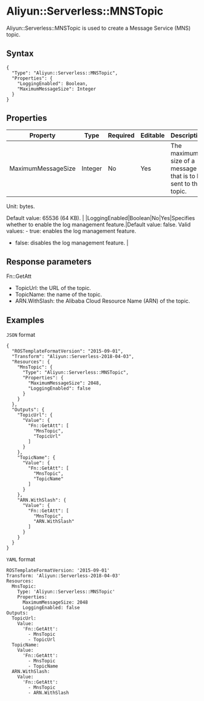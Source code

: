 # Aliyun::Serverless::MNSTopic

Aliyun::Serverless::MNSTopic is used to create a Message Service \(MNS\) topic.

## Syntax

```
{
  "Type": "Aliyun::Serverless::MNSTopic",
  "Properties": {
    "LoggingEnabled": Boolean,
    "MaximumMessageSize": Integer
  }
}
```

## Properties

|Property|Type|Required|Editable|Description|Constraint|
|--------|----|--------|--------|-----------|----------|
|MaximumMessageSize|Integer|No|Yes|The maximum size of a message that is to be sent to the topic.|Valid values: 1024 \(1 KB\) to 65536 \(64 KB\).

Unit: bytes.

Default value: 65536 \(64 KB\). |
|LoggingEnabled|Boolean|No|Yes|Specifies whether to enable the log management feature.|Default value: false. Valid values: -   true: enables the log management feature.
-   false: disables the log management feature. |

## Response parameters

Fn::GetAtt

-   TopicUrl: the URL of the topic.
-   TopicName: the name of the topic.
-   ARN.WithSlash: the Alibaba Cloud Resource Name \(ARN\) of the topic.

## Examples

`JSON` format

```language-json
{
  "ROSTemplateFormatVersion": "2015-09-01",
  "Transform": "Aliyun::Serverless-2018-04-03",
  "Resources": {
    "MnsTopic": {
      "Type": "Aliyun::Serverless::MNSTopic",
      "Properties": {
        "MaximumMessageSize": 2048,
        "LoggingEnabled": false
      }
    }
  },
  "Outputs": {
    "TopicUrl": {
      "Value": {
        "Fn::GetAtt": [
          "MnsTopic",
          "TopicUrl"
        ]
      }
    },
    "TopicName": {
      "Value": {
        "Fn::GetAtt": [
          "MnsTopic",
          "TopicName"
        ]
      }
    },
    "ARN.WithSlash": {
      "Value": {
        "Fn::GetAtt": [
          "MnsTopic",
          "ARN.WithSlash"
        ]
      }
    }
  }
}
```

`YAML` format

```
ROSTemplateFormatVersion: '2015-09-01'
Transform: 'Aliyun::Serverless-2018-04-03'
Resources:
  MnsTopic:
    Type: 'Aliyun::Serverless::MNSTopic'
    Properties:
      MaximumMessageSize: 2048
      LoggingEnabled: false
Outputs:
  TopicUrl:
    Value:
      'Fn::GetAtt':
        - MnsTopic
        - TopicUrl
  TopicName:
    Value:
      'Fn::GetAtt':
        - MnsTopic
        - TopicName
  ARN.WithSlash:
    Value:
      'Fn::GetAtt':
        - MnsTopic
        - ARN.WithSlash
```

